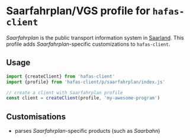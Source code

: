 # Saarfahrplan/VGS profile for `hafas-client`

*Saarfahrplan* is the public transport information system in [Saarland](https://en.wikipedia.org/wiki/Saarland). This profile adds *Saarfahrplan*-specific customizations to `hafas-client`.

## Usage

```js
import {createClient} from 'hafas-client'
import {profile} from 'hafas-client/p/saarfahrplan/index.js'

// create a client with Saarfahrplan profile
const client = createClient(profile, 'my-awesome-program')
```


## Customisations

- parses *Saarfahrplan*-specific products (such as *Saarbahn*)
